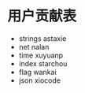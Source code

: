 # 用户贡献表

- strings  astaxie  
- net nalan
- time xuyuanp
- index starchou
- flag wankai
- json xiocode
